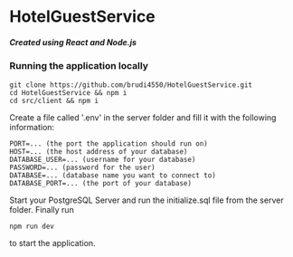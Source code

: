 # HotelGuestService
##### _Created using React and Node.js_

### Running the application locally
```
git clone https://github.com/brudi4550/HotelGuestService.git
cd HotelGuestService && npm i
cd src/client && npm i
```
Create a file called '.env' in the server folder and fill it with the following information:
```
PORT=... (the port the application should run on)
HOST=... (the host address of your database)
DATABASE_USER=... (username for your database)
PASSWORD=... (password for the user)
DATABASE=... (database name you want to connect to)
DATABASE_PORT=... (the port of your database)
```
Start your PostgreSQL Server and run the initialize.sql file from the server folder.
Finally run
```
npm run dev
```
to start the application.
